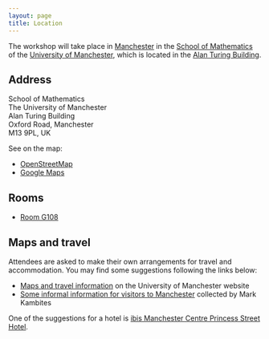 ```yaml
---
layout: page
title: Location
---
```


The workshop will take place in 
[Manchester](https://en.wikipedia.org/wiki/Manchester)
in the
[School of Mathematics](http://www.maths.manchester.ac.uk/)
of the
[University of Manchester](https://www.manchester.ac.uk/), 
which is located in the
[Alan Turing Building](http://www.maths.manchester.ac.uk/about-us/findus/).

<h2>Address</h2>

School of Mathematics<br />
The University of Manchester<br />
Alan Turing Building<br />
Oxford Road, Manchester<br />
M13 9PL, UK

See on the map:
- [OpenStreetMap](https://www.openstreetmap.org/#map=19/53.46810/-2.23154)
- [Google Maps](https://goo.gl/maps/E9CJMxst5KYzdkj67)

<h2>Rooms</h2>

- [Room G108](https://www.estates.manchester.ac.uk/services/centralteachingspaces/ourservices/roomcatalogue/?building=7&room=19)

<h2>Maps and travel</h2>

Attendees are asked to make their own arrangements for travel and accommodation.
You may find some suggestions following the links below:

- [Maps and travel information](https://www.manchester.ac.uk/discover/maps/) on the University of Manchester website
- [Some informal information for visitors to Manchester](https://personalpages.manchester.ac.uk/staff/Mark.Kambites/visitors.php) collected by Mark Kambites

One of the suggestions for a hotel is <a href="https://www.accorhotels.com/gb/hotel-3143-ibis-manchester-centre-princess-street-new-ibis-rooms/index.shtml">ibis Manchester Centre Princess Street Hotel</a>.
